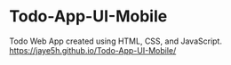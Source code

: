 # Todo-App-UI-Mobile
Todo Web App created using HTML, CSS, and JavaScript.
https://jaye5h.github.io/Todo-App-UI-Mobile/
